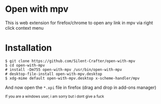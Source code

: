 # Open with mpv

This is web extension for firefox/chrome to open any link in mpv via right click context menu

# Installation

```
$ git clone https://github.com/Silent-Crafter/open-with-mpv
$ cd open-with-mpv
# install -Dm755 open-with-mpv /usr/bin/open-with-mpv
# desktop-file-install open-with-mpv.desktop
$ xdg-mime default open-with-mpv.desktop x-scheme-handler/mpv
```

And now open the `*.xpi` file in firefox (drag and drop in add-ons manager)

<sub>If you are a windows user, i am sorry but i dont give a fuck</sub>
